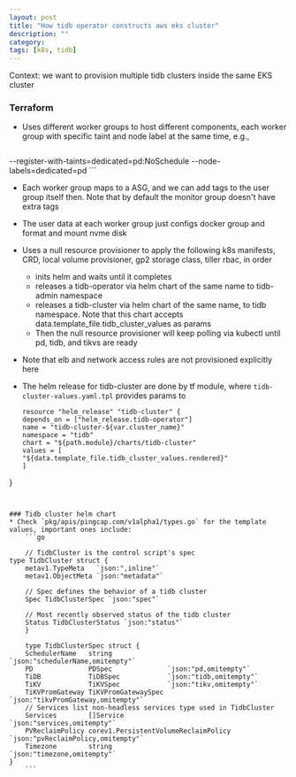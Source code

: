```yaml
---
layout: post
title: "How tidb operator constructs aws eks cluster"
description: ""
category: 
tags: [k8s, tidb]
---
```


Context: we want to provision multiple tidb clusters inside the same EKS cluster

### Terraform
* Uses different worker groups to host different components, each worker group with specific taint and node label at the same time, e.g.,
    ```
--register-with-taints=dedicated=pd:NoSchedule --node-labels=dedicated=pd
    ```
* Each worker group maps to a ASG, and we can add tags to the user group itself then. Note that by default the monitor group doesn't have extra tags
* The user data at each worker group just configs docker group and format and mount nvme disk
* Uses a null resource provisioner to apply the following k8s manifests, CRD, local volume provisioner, gp2 storage class, tiller rbac, in order
  * inits helm and waits until it completes
  * releases a tidb-operator via helm chart of the same name to tidb-admin namespace
  * releases a tidb-cluster via helm chart of the same name, to tidb namespace. Note that this chart accepts data.template_file.tidb_cluster_values as params
  * Then the null resource provisioner will keep polling via kubectl until pd, tidb, and tikvs are ready
* Note that elb and network access rules are not provisioned explicitly here 
* The helm release for tidb-cluster are done by tf module, where `tidb-cluster-values.yaml.tpl` provides params to

    ```
    resource "helm_release" "tidb-cluster" {
  depends_on = ["helm_release.tidb-operator"]
  name = "tidb-cluster-${var.cluster_name}"
  namespace = "tidb"
  chart = "${path.module}/charts/tidb-cluster"
  values = [
    "${data.template_file.tidb_cluster_values.rendered}"
  ]
}
```


### Tidb cluster helm chart
* Check `pkg/apis/pingcap.com/v1alpha1/types.go` for the template values, important ones include: 
    ```go

    // TidbCluster is the control script's spec
type TidbCluster struct {
	metav1.TypeMeta   `json:",inline"`
	metav1.ObjectMeta `json:"metadata"`

	// Spec defines the behavior of a tidb cluster
	Spec TidbClusterSpec `json:"spec"`

	// Most recently observed status of the tidb cluster
	Status TidbClusterStatus `json:"status"`
	}

    type TidbClusterSpec struct {
	SchedulerName   string              `json:"schedulerName,omitempty"`
	PD              PDSpec              `json:"pd,omitempty"`
	TiDB            TiDBSpec            `json:"tidb,omitempty"`
	TiKV            TiKVSpec            `json:"tikv,omitempty"`
	TiKVPromGateway TiKVPromGatewaySpec `json:"tikvPromGateway,omitempty"`
	// Services list non-headless services type used in TidbCluster
	Services        []Service                            `json:"services,omitempty"`
	PVReclaimPolicy corev1.PersistentVolumeReclaimPolicy `json:"pvReclaimPolicy,omitempty"`
	Timezone        string                               `json:"timezone,omitempty"`
}
    ```



